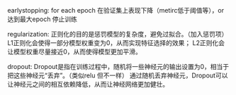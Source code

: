 earlystopping:
for each epoch 在验证集上表现下降（metirc低于阈值等），or 达到最大epoch 停止训练 

regularization:
正则化的目的是惩罚模型的复杂度，避免过拟合。（加入惩罚项）
L1正则化会使得一部分模型权重变为0，从而实现特征选择的效果；
L2正则化会让模型权重尽量接近0，从而使得模型更加平滑。

dropout:
Dropout是指在训练过程中，随机将一些神经元的输出设置为0，相当于把这些神经元“丢弃”。（类似relu 但不一样）
通过随机丢弃神经元，Dropout可以让神经元之间的相互依赖降低，从而让神经网络更加健壮。
